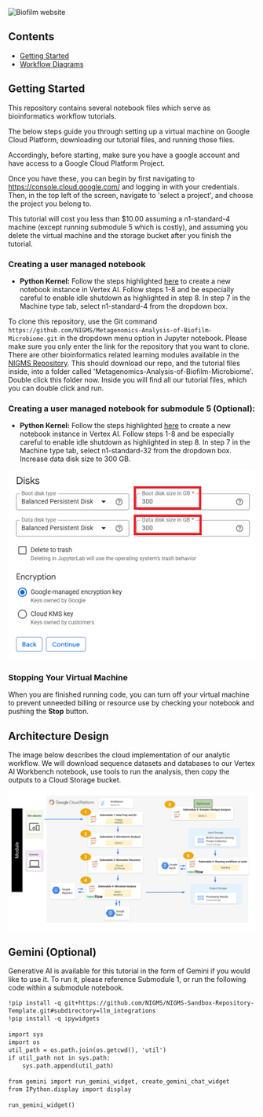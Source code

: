 
![Biofilm website](../images/Biofilm_Website_2.png)

## **Contents**

- [Getting Started](#getting-started)
- [Workflow Diagrams](#workflow-diagrams)

## **Getting Started**

This repository contains several notebook files which serve as bioinformatics workflow tutorials.

The below steps guide you through setting up a virtual machine on Google Cloud Platform, downloading our tutorial files, and running those files. 

Accordingly, before starting, make sure you have a google account and have access to a Google Cloud Platform Project.

Once you have these, you can begin by first navigating to https://console.cloud.google.com/ and logging in with your credentials. Then, in the top left of the screen, navigate to 'select a project', and choose the project you belong to.

This tutorial will cost you less than $10.00 assuming a n1-standard-4 machine (except running submodule 5 which is costly), and assuming you delete the virtual machine and the storage bucket after you finish the tutorial.

### Creating a user managed notebook 

* **Python Kernel:** Follow the steps highlighted [here](https://github.com/NIGMS/NIGMS-Sandbox/blob/main/docs/HowToCreateVertexAINotebooks.md) to create a new notebook instance in Vertex AI. Follow steps 1-8 and be especially careful to enable idle shutdown as highlighted in step 8. In step 7 in the Machine type tab, select n1-standard-4 from the dropdown box.

To clone this repository, use the Git command `https://github.com/NIGMS/Metagenomics-Analysis-of-Biofilm-Microbiome.git` in the dropdown menu option in Jupyter notebook. Please make sure you only enter the link for the repository that you want to clone. There are other bioinformatics related learning modules available in the [NIGMS Repository](https://github.com/NIGMS). This should download our repo, and the tutorial files inside, into a folder called 'Metagenomics-Analysis-of-Biofilm-Microbiome'. Double click this folder now. Inside you will find all our tutorial files, which you can double click and run.


### Creating a user managed notebook for submodule 5 (Optional): 

* **Python Kernel:** Follow the steps highlighted [here](https://github.com/NIGMS/NIGMS-Sandbox/blob/main/docs/HowToCreateVertexAINotebooks.md) to create a new notebook instance in Vertex AI. Follow steps 1-8 and be especially careful to enable idle shutdown as highlighted in step 8. In step 7 in the Machine type tab, select n1-standard-32 from the dropdown box. Increase data disk size to 300 GB.
<p align="center">
  <img src="../images/disk-size-gcp.png" />
</p>

### Stopping Your Virtual Machine

When you are finished running code, you can turn off your virtual machine to prevent unneeded billing or resource use by checking your notebook and pushing the **Stop** button.

## **Architecture Design**

The image below describes the cloud implementation of our analytic workflow. We will download sequence datasets and databases to our Vertex AI Workbench notebook, use tools to run the analysis, then copy the outputs to a Cloud Storage bucket.

<p align="center">
  <img src="../images/Architecture_Diagram-gcp.png" />
</p>

## Gemini (Optional)

Generative AI is available for this tutorial in the form of Gemini if you would like to use it. To run it, please reference Submodule 1, or run the following code within a submodule notebook.

```!pip install -q google-generativeai google-cloud-secret-manager
!pip install -q git+https://github.com/NIGMS/NIGMS-Sandbox-Repository-Template.git#subdirectory=llm_integrations
!pip install -q ipywidgets

import sys
import os
util_path = os.path.join(os.getcwd(), 'util')
if util_path not in sys.path:
    sys.path.append(util_path)

from gemini import run_gemini_widget, create_gemini_chat_widget 
from IPython.display import display

run_gemini_widget()